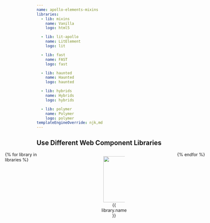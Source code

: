 ```yaml
---
name: apollo-elements-mixins
libraries:
  - lib: mixins
    name: Vanilla
    logo: html5

  - lib: lit-apollo
    name: LitElement
    logo: lit

  - lib: fast
    name: FAST
    logo: fast

  - lib: haunted
    name: Haunted
    logo: haunted

  - lib: hybrids
    name: Hybrids
    logo: hybrids

  - lib: polymer
    name: Polymer
    logo: polymer
templateEngineOverride: njk,md
---
```


## Use Different Web Component Libraries
<ul id="libraries">
{% for library in libraries %}
  <li>
    <figure>
      <img src="/_merged_assets/library-logos/{{ library.logo }}.svg" alt="" width="150px" height="150px"/>
      <figcaption>{{ library.name }}</figcaption>
    </figure>
  </li>
{% endfor %}
</ul>

<style data-helmett>
#libraries {
  display: grid;
  grid-template-columns: repeat(3, 150px);
  grid-template-rows: repeat(2, min-content);
  gap: 100px 130px;
  list-style-type: none;
  place-content: center;
}

#libraries li,
#libraries {
  margin: 0;
  padding: 0;
}

#libraries li {
  display: contents;
}

#libraries a {
  color: inherit;
  font-weight: bold;
  text-transform: uppercase;
  letter-spacing: 0.9;
  padding: 20px;
  display: flex;
  text-decoration: none;
  border-radius: 100%;
  transition: background 0.2s ease-in-out;
  height: 100%;
  outline: none;
}

#libraries figure {
  display: flex;
  flex-flow: column;
  align-items: center;
  justify-content: center;
}

#libraries figcaption {
  text-align: center;
}

#libraries img {
  width: 150px;
}

#libraries a:hover figcaption,
#libraries a:focus figcaption {
  color: var(--primary-color-lighter);
  text-shadow: 2px 2px 2px var(--footer-background);
}

@media (prefers-color-scheme: dark) {
  #libraries a:hover figcaption,
  #libraries a:focus figcaption {
    text-shadow: 2px 2px 2px var(--primary-color-darker);
  }
}

</style>

